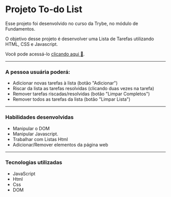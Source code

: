 # Projeto To-do List
  Esse projeto foi desenvolvido no curso da Trybe, no módulo de Fundamentos.

  O objetivo desse projeto é desenvolver uma Lista de Tarefas utilizando HTML, CSS e Javascript.

  Você pode acessá-lo <a href="https://johntvale.github.io/todo-list/">clicando aqui :rocket:</a>.

---

### A pessoa usuária poderá:
- Adicionar novas tarefas à lista (botão "Adicionar")
- Riscar da lista as tarefas resolvidas (clicando duas vezes na tarefa)
- Remover tarefas riscadas/resolvidas (botão "Limpar Completos")
- Remover todos as tarefas da lista (botão "Limpar Lista")

---

### Habilidades desenvolvidas
- Manipular o DOM
- Manipular Javascript.
- Trabalhar com Listas Html
- Adicionar/Remover elementos da página web

---

### Tecnologias utilizadas
- JavaScript
- Html
- Css
- DOM
